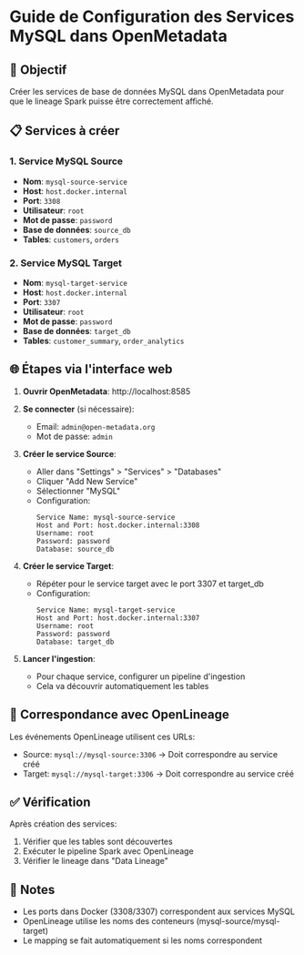 # Guide de Configuration des Services MySQL dans OpenMetadata

## 🎯 Objectif
Créer les services de base de données MySQL dans OpenMetadata pour que le lineage Spark puisse être correctement affiché.

## 📋 Services à créer

### 1. Service MySQL Source
- **Nom**: `mysql-source-service`
- **Host**: `host.docker.internal`
- **Port**: `3308`
- **Utilisateur**: `root`
- **Mot de passe**: `password`
- **Base de données**: `source_db`
- **Tables**: `customers`, `orders`

### 2. Service MySQL Target  
- **Nom**: `mysql-target-service`
- **Host**: `host.docker.internal`
- **Port**: `3307`
- **Utilisateur**: `root`
- **Mot de passe**: `password`
- **Base de données**: `target_db`
- **Tables**: `customer_summary`, `order_analytics`

## 🌐 Étapes via l'interface web

1. **Ouvrir OpenMetadata**: http://localhost:8585

2. **Se connecter** (si nécessaire):
   - Email: `admin@open-metadata.org`
   - Mot de passe: `admin`

3. **Créer le service Source**:
   - Aller dans "Settings" > "Services" > "Databases"
   - Cliquer "Add New Service"
   - Sélectionner "MySQL"
   - Configuration:
     ```
     Service Name: mysql-source-service
     Host and Port: host.docker.internal:3308
     Username: root
     Password: password
     Database: source_db
     ```

4. **Créer le service Target**:
   - Répéter pour le service target avec le port 3307 et target_db
   - Configuration:
     ```
     Service Name: mysql-target-service
     Host and Port: host.docker.internal:3307
     Username: root
     Password: password
     Database: target_db
     ```

5. **Lancer l'ingestion**:
   - Pour chaque service, configurer un pipeline d'ingestion
   - Cela va découvrir automatiquement les tables

## 🔗 Correspondance avec OpenLineage

Les événements OpenLineage utilisent ces URLs:
- Source: `mysql://mysql-source:3306` → Doit correspondre au service créé
- Target: `mysql://mysql-target:3306` → Doit correspondre au service créé

## ✅ Vérification

Après création des services:
1. Vérifier que les tables sont découvertes
2. Exécuter le pipeline Spark avec OpenLineage
3. Vérifier le lineage dans "Data Lineage"

## 📝 Notes

- Les ports dans Docker (3308/3307) correspondent aux services MySQL
- OpenLineage utilise les noms des conteneurs (mysql-source/mysql-target)
- Le mapping se fait automatiquement si les noms correspondent